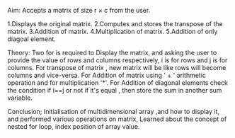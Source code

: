Aim:
Accepts a matrix of size r × c from the user.

1.Displays the original matrix.
2.Computes and stores the transpose of the matrix.
3.Addition of matrix.
4.Multiplication of matrix.
5.Addition of only diagoal element.

Theory:
Two for is required to Display the matrix, and asking the 
user to provide the value of rows and columns respectively,
i is for rows and j is for columns.
For transpose of matrix , new matrix will be like rows will become 
columns and vice-versa.
For Addition of matrix using ' + ' arithmetic operation and for 
multiplication '*'.
For Addition of diagonal elements check the condition if
i==j or not if it's equal , then store the sum in another 
sum variable.

 
Conclusion;
Initialisation of multidimensional array ,and how to display it,
and performed various operations on matrix, Learned about the 
concept of nested for loop, index position of array value.
